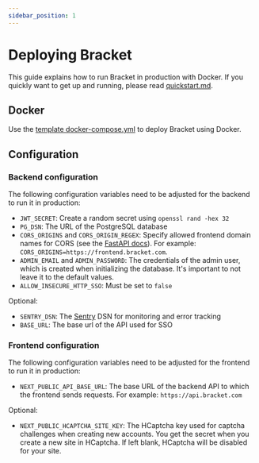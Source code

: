 ```yaml
---
sidebar_position: 1
---
```


# Deploying Bracket

This guide explains how to run Bracket in production with Docker. If you quickly want to get up and running,
please read [quickstart.md](quickstart.md).

## Docker

Use the
[template docker-compose.yml](https://github.com/evroon/bracket/blob/master/docker-compose.yml)
to deploy Bracket using Docker.

## Configuration

### Backend configuration

The following configuration variables need to be adjusted for the backend to run it in production:

- `JWT_SECRET`: Create a random secret using `openssl rand -hex 32`
- `PG_DSN`: The URL of the PostgreSQL database
- `CORS_ORIGINS` and `CORS_ORIGIN_REGEX`: Specify allowed frontend domain names for CORS (see the
  [FastAPI docs](https://fastapi.tiangolo.com/tutorial/cors/)).
  For example: `CORS_ORIGINS=https://frontend.bracket.com`.
- `ADMIN_EMAIL` and `ADMIN_PASSWORD`: The credentials of the admin user, which is created when
  initializing the database. It's important to not leave it to the default values.
- `ALLOW_INSECURE_HTTP_SSO`: Must be set to `false`

Optional:

- `SENTRY_DSN`: The [Sentry](https://sentry.io) DSN  for monitoring and error tracking
- `BASE_URL`: The base url of the API used for SSO

### Frontend configuration

The following configuration variables need to be adjusted for the frontend to run it in production:

- `NEXT_PUBLIC_API_BASE_URL`: The base URL of the backend API to which the frontend sends requests.
  For example: `https://api.bracket.com`

Optional:

- `NEXT_PUBLIC_HCAPTCHA_SITE_KEY`: The HCaptcha key used for captcha challenges when creating new
  accounts. You get the secret when you create a new site in HCaptcha. If left blank, HCaptcha will
  be disabled for your site.
